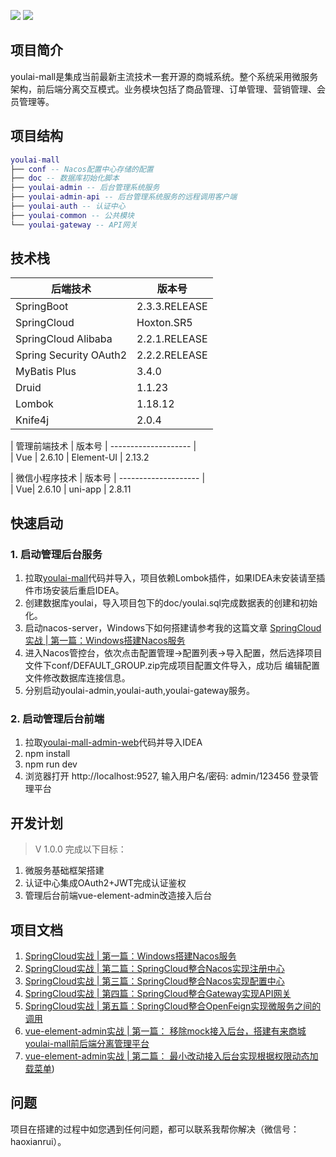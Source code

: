 ![](https://img.shields.io/badge/SpringBoot-2.3.0-brightgreen.svg)
![](https://img.shields.io/badge/SpringCloud-Hoxton.SR5-green.svg)

## **项目简介**

youlai-mall是集成当前最新主流技术一套开源的商城系统。整个系统采用微服务架构，前后端分离交互模式。业务模块包括了商品管理、订单管理、营销管理、会员管理等。

## **项目结构**

``` lua
youlai-mall
├── conf -- Nacos配置中心存储的配置
├── doc -- 数据库初始化脚本
├── youlai-admin -- 后台管理系统服务
├── youlai-admin-api -- 后台管理系统服务的远程调用客户端
├── youlai-auth -- 认证中心
├── youlai-common -- 公共模块
└── youlai-gateway -- API网关
```

## **技术栈**

| 后端技术 |  版本号                     
| -------------------- |  -------------------- |                             
| SpringBoot|     2.3.3.RELEASE                      
| SpringCloud|  Hoxton.SR5
| SpringCloud Alibaba|  2.2.1.RELEASE
| Spring Security OAuth2| 2.2.2.RELEASE
| MyBatis Plus|3.4.0
| Druid| 1.1.23
| Lombok |1.18.12
| Knife4j | 2.0.4


| 管理前端技术 |  版本号
| -------------------- |  
| Vue        | 2.6.10
| Element-UI | 2.13.2

| 微信小程序技术 |  版本号
| -------------------- |  
| Vue| 2.6.10
| uni-app | 2.8.11

## **快速启动**

### 1. 启动管理后台服务

1. 拉取[youlai-mall](https://github.com/hxrui/youlai-mall)代码并导入，项目依赖Lombok插件，如果IDEA未安装请至插件市场安装后重启IDEA。
2. 创建数据库youlai，导入项目包下的doc/youlai.sql完成数据表的创建和初始化。
3. 启动nacos-server，Windows下如何搭建请参考我的这篇文章 [SpringCloud实战 | 第一篇：Windows搭建Nacos服务](https://www.cnblogs.com/haoxianrui/p/13581881.html) 
4. 进入Nacos管控台，依次点击配置管理->配置列表->导入配置，然后选择项目文件下conf/DEFAULT_GROUP.zip完成项目配置文件导入，成功后 编辑配置文件修改数据库连接信息。
5. 分别启动youlai-admin,youlai-auth,youlai-gateway服务。


### 2. 启动管理后台前端

1. 拉取[youlai-mall-admin-web](https://github.com/hxrui/youlai-mall-admin-web)代码并导入IDEA
2. npm install  
3. npm run dev
4. 浏览器打开 http://localhost:9527, 输入用户名/密码: admin/123456 登录管理平台


## 开发计划

> V 1.0.0 完成以下目标：

1. 微服务基础框架搭建
2. 认证中心集成OAuth2+JWT完成认证鉴权
3. 管理后台前端vue-element-admin改造接入后台

## 项目文档

1. [SpringCloud实战 | 第一篇：Windows搭建Nacos服务 ](https://www.cnblogs.com/haoxianrui/p/13581881.html)
2. [SpringCloud实战 | 第二篇：SpringCloud整合Nacos实现注册中心](https://www.cnblogs.com/haoxianrui/p/13584204.html)
3. [SpringCloud实战 | 第三篇：SpringCloud整合Nacos实现配置中心](https://www.cnblogs.com/haoxianrui/p/13585125.html)
4. [SpringCloud实战 | 第四篇：SpringCloud整合Gateway实现API网关](https://www.cnblogs.com/haoxianrui/p/13608650.html)
5. [SpringCloud实战 | 第五篇：SpringCloud整合OpenFeign实现微服务之间的调用](https://www.cnblogs.com/haoxianrui/p/13615592.html)
6. [vue-element-admin实战 | 第一篇： 移除mock接入后台，搭建有来商城youlai-mall前后端分离管理平台](https://www.cnblogs.com/haoxianrui/p/13624548.html)
7. [vue-element-admin实战 | 第二篇： 最小改动接入后台实现根据权限动态加载菜单](https://www.cnblogs.com/haoxianrui/p/13676619.html))


## 问题

项目在搭建的过程中如您遇到任何问题，都可以联系我帮你解决（微信号：haoxianrui）。

